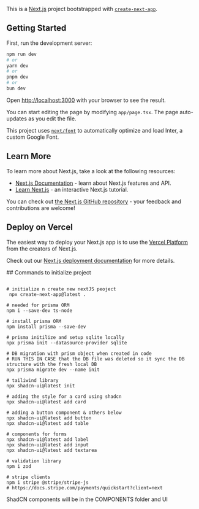 This is a [Next.js](https://nextjs.org/) project bootstrapped with [`create-next-app`](https://github.com/vercel/next.js/tree/canary/packages/create-next-app).

## Getting Started

First, run the development server:

```bash
npm run dev
# or
yarn dev
# or
pnpm dev
# or
bun dev
```

Open [http://localhost:3000](http://localhost:3000) with your browser to see the result.

You can start editing the page by modifying `app/page.tsx`. The page auto-updates as you edit the file.

This project uses [`next/font`](https://nextjs.org/docs/basic-features/font-optimization) to automatically optimize and load Inter, a custom Google Font.

## Learn More

To learn more about Next.js, take a look at the following resources:

- [Next.js Documentation](https://nextjs.org/docs) - learn about Next.js features and API.
- [Learn Next.js](https://nextjs.org/learn) - an interactive Next.js tutorial.

You can check out [the Next.js GitHub repository](https://github.com/vercel/next.js/) - your feedback and contributions are welcome!

## Deploy on Vercel

The easiest way to deploy your Next.js app is to use the [Vercel Platform](https://vercel.com/new?utm_medium=default-template&filter=next.js&utm_source=create-next-app&utm_campaign=create-next-app-readme) from the creators of Next.js.

Check out our [Next.js deployment documentation](https://nextjs.org/docs/deployment) for more details.


## Commands to initialize project
```shell

# initialize n create new nextJS peoject
 npx create-next-app@latest . 

# needed for prisma ORM
npm i --save-dev ts-node

# install prisma ORM
npm install prisma --save-dev

# prisma initilize and setup sqlite locally
npx prisma init --datasource-provider sqlite

# DB migration with prism object when created in code
# RUN THIS IN CASE that the DB file was deleted so it sync the DB structure with the fresh local DB
npx prisma migrate dev --name init

# tailiwind library
npx shadcn-ui@latest init

# adding the style for a card using shadcn
npx shadcn-ui@latest add card

# adding a button component & others below
npx shadcn-ui@latest add button
npx shadcn-ui@latest add table 

# components for forms
npx shadcn-ui@latest add label 
npx shadcn-ui@latest add input 
npx shadcn-ui@latest add textarea 

# validation library
npm i zod

# stripe clients
npm i stripe @stripe/stripe-js
# https://docs.stripe.com/payments/quickstart?client=next
```

ShadCN components will be in the COMPONENTS folder and UI